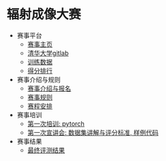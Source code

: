 # 辐射成像大赛

- 赛事平台
  - [赛事主页](https://ri.thudep.com)
  - [清华大学gitlab](https://git.tsinghua.edu.cn/radiation-imaging-contest/competitor)
  - [训练数据](https://rifile.thudep.com:7300/)
  - [得分排行](https://ri-leaderboard.thudep.com/)
- 赛事介绍与规则
  - [赛事介绍与报名](./introduction.md)
  - [赛事规则](./rules.md)
  - [赛程安排](./schedule.md)
- 赛事培训
  - [第一次培训: pytorch](./talk/talk1.md)
  - [第一次宣讲会: 数据集讲解与评分标准, 样例代码](./talk/presentation1.md)
- 赛事结果
  - [最终评测结果](./final.md)
